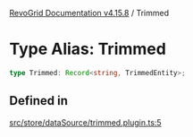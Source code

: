 [RevoGrid Documentation v4.15.8](README.md) / Trimmed

# Type Alias: Trimmed

```ts
type Trimmed: Record<string, TrimmedEntity>;
```

## Defined in

[src/store/dataSource/trimmed.plugin.ts:5](https://github.com/revolist/revogrid/blob/2ac43d2713c9d394ff33675f959c6432bf5aa023/src/store/dataSource/trimmed.plugin.ts#L5)
